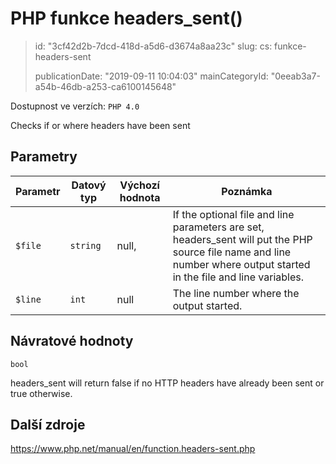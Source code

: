 PHP funkce headers_sent()
=========================

> id: "3cf42d2b-7dcd-418d-a5d6-d3674a8aa23c"
> slug:
> 	cs: funkce-headers-sent
>
> publicationDate: "2019-09-11 10:04:03"
> mainCategoryId: "0eeab3a7-a54b-46db-a253-ca6100145648"

Dostupnost ve verzích: `PHP 4.0`

Checks if or where headers have been sent


Parametry
--------------

| Parametr | Datový typ | Výchozí hodnota | Poznámka |
|-----|-----|-----|-----|
| `$file` | `string` | null, | If the optional file and line parameters are set, headers_sent will put the PHP source file name and line number where output started in the file and line variables. |
| `$line` | `int` | null | The line number where the output started. |


Návratové hodnoty
----------------

`bool`

headers_sent will return false if no HTTP headers
have already been sent or true otherwise.

Další zdroje
------------

https://www.php.net/manual/en/function.headers-sent.php
